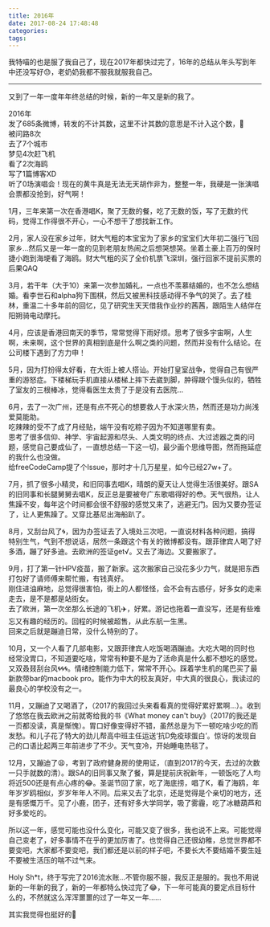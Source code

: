 ```yaml
---
title: 2016年
date: 2017-08-24 17:48:48
categories:
tags:
---
```

我特喵的也是服了我自己了，现在2017年都快过完了，16年的总结从年头写到年中还没写好😓，老奶奶我都不服我就服我自己。

---
又到了一年一度年年终总结的时候，新的一年又是新的我了。

2016年  
发了685条微博，转发的不计其数，这里不计其数的意思是不计入这个数，🤣  
被问路8次  
去了7个城市  
梦见4次赶飞机  
看了2次海鸥  
写了1篇博客XD  
听了0场演唱会！现在的黄牛真是无法无天胡作非为，整整一年，我硬是一张演唱会票都没抢到，好气啊！

1月，三年来第一次在香港唱K，聚了无数的餐，吃了无数的饭，写了无数的代码，觉得工作得很不开心，一心不想干了想找新工作。

2月，家人没在家乡过年，财大气粗的本宝宝为了家乡的宝宝们大年初二强行飞回家乡…然后又是一年一度的见到老朋友热闹之后想哭想哭。坐着土豪上百万的保时捷小跑到海埂看了海鸥。财大气粗的买了全价机票飞深圳，强行回家不提前买票的后果QAQ

3月，若干年（大于10）来第一次参加婚礼，一点也不羡慕结婚的，也不怎么想结婚。看李世石和alpha狗下围棋，然后又被黑科技感动得不争气的哭了。去了桂林，重温二十多年前的回忆，见了研究生天天借我作业抄的茜茜，跟陌生人结伴在阳朔骑电动摩托。

4月，应该是香港回南天的季节，常常觉得下雨好烦。思考了很多宇宙啊，人生啊，未来啊，这个世界的真相到底是什么啊之类的问题，然而并没有什么结论。在公司楼下遇到了方力申！

5月，因为打扮得太好看，在大街上被人搭讪。开始打皇室战争，觉得自己有很严重的游怒症。下楼梯玩手机直接从楼梯上摔下去崴到脚，肿得跟个馒头似的，牺牲了室友的三根棒冰，觉得看医生太贵了于是没有去医院…

6月，去了一次广州，还是有点不死心的想要救人于水深火热，然而还是功力尚浅爱莫能助。  
吃辣辣的受不了成了月经贴，端午没有吃粽子因为不知道哪里有卖。  
思考了很多信仰、神学、宇宙起源和尽头、人类文明的终点、大过滤器之类的问题，感觉自己要成仙了，一直想总结一下这一切，最少画个思维导图，然而拖延症的我什么也没做。  
给freeCodeCamp提了个Issue，那时才十几万星星，如今已经27w+了。

7月，抓了很多小精灵，和旧同事去唱K，晴朗的夏天让人觉得生活很美好。跟SA的旧同事和长腿舅舅去唱K，反正总是要被夸广东歌唱得好的😳。天气很热，让人焦躁不安，每年这个时间都会很不舒服的感觉又来了，逃避无门。因为又要办签证了，让人更焦躁了。又穿比基尼出海船趴了。

8月，又刮台风了🌀，因为办签证去了入境处三次吧，一直说材料各种问题，搞得特别生气，气到不想说话，居然一条跟这个有关的微博都没有。跟菲律宾人喝了好多酒，蹦了好多迪。去欧洲的签证get√。又去了海边。又要搬家了。

9月，打了第一针HPV疫苗，搬了新家。这次搬家自己没花多少力气，就是把东西打包好了请师傅来帮忙搬，有钱真好。  
刚住进油麻地，总觉得很害怕，街上的人都怪怪，会不会有古惑仔，好多女的走来走去，是不是都是站街女。  
去了欧洲，第一次坐那么长途的飞机✈️，好累。游记也拖着一直没写，还是有些难忘又有趣的经历的。回程的时候被超售，从此东航一生黑。  
回来之后就是蹦迪日常，没什么特别的了。

10月，又一个人看了几部电影，又跟菲律宾人吃饭喝酒蹦迪。大吃大喝的同时也经常没胃口，不知道要吃啥，常常有种要不是为了活命真是什么都不想吃的感觉。又双叒叕刮台风🌀🌀🌀。情绪控制能力低下，常常不开心。踩着学生机的尾巴买了最新款带bar的macbook pro。能作为中大的校友真好，中大真的很良心，我读过的最良心的学校没有之一。

11月，又蹦迪了又喝酒了，（2017的我回过头来看看真的觉得好累好累啊…）。收到了悠悠在我去欧洲之前就寄给我的书《What money can't buy》（2017的我还是一页都没读，真是惭愧）。胃口好像变得好不错，虽然总是为下一顿吃啥少吃的而发愁。和儿子花了特大的劲儿帮高中班主任运送‘抗D免疫球蛋白’。惊讶的发现自己的口语比起两三年前进步了不少。天气变冷，开始睡电热毯了。

12月，又蹦迪了😫，考到了政府健身房的使用证，（直到2017的今天，去过的次数一只手就数的清）。跟SA的旧同事又聚了餐，算是提前庆祝新年，一顿饭吃了人均将近500还是有点心疼的😂。圣诞节回了家，吃了海底捞，唱了K，看了海鸥，年年岁岁鸥相似，岁岁年年人不同。后来又去了北京，还是觉得是个亲切的地方，还是有感慨万千。见了小鹿，团子，还有好多大学同学，吸了雾霾，吃了冰糖葫芦和好多爱吃的。

所以这一年，感觉可能也没什么变化，可能又变了很多，我也说不上来。可能觉得自己变老了，好多事情不在乎的更加厉害了。也觉得自己还很幼稚，总觉世界都不要变吧，大家都不要变吧，我们都还是以前的样子吧，不要长大不要结婚不要生娃不要被生活压的喘不过气来。

Holy Sh*t，终于写完了2016流水账…不管你服不服，我反正是服的。我也不用说新的一年新的我了，新的一年都特么快过完了😂，下一年可能真的要定点目标什么的，不然就这么浑浑噩噩的过了一年又一年……

其实我觉得也挺好的🤣
